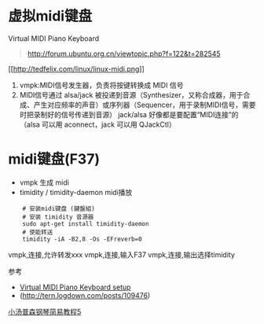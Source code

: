 # 虚拟midi键盘

Virtual MIDI Piano Keyboard

> http://forum.ubuntu.org.cn/viewtopic.php?f=122&t=282545

[[http://tedfelix.com/linux/linux-midi.png]]

1. vmpk:MIDI信号发生器，负责将按键转换成 MIDI 信号
2. MIDI信号通过 alsa/jack 被投递到音源（Synthesizer，又称合成器，用于合成、产生对应频率的声音）或序列器（Sequencer，用于录制MIDI信号，需要时把录制好的信号传递到音源）
jack/alsa 好像都是要配置“MIDI连接”的（alsa 可以用 aconnect，jack 可以用 QJackCtl）

# midi键盘(F37)

* vmpk 生成 midi
* timidity / timidity-daemon midi播放

```
    # 安装midi键盘 (鍵盤組)
    # 安装 timidity 音源器
    sudo apt-get install timidity-daemon
    # 使能转送
    timidity -iA -B2,8 -Os -EFreverb=0
```

vmpk,连接,允许转发xxx
vmpk,连接,输入F37
vmpk,连接,输出选择timidity


参考

* [Virtual MIDI Piano Keyboard setup](http://askubuntu.com/questions/34391/virtual-midi-piano-keyboard-setup)
* (http://tern.logdown.com/posts/109476)



[小汤普森钢琴简易教程5](http://www.youku.com/playlist_show/id_17294924.html)


